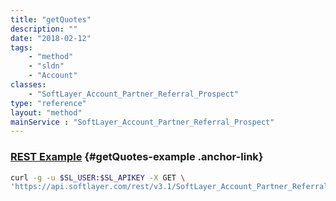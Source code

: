 ```yaml
---
title: "getQuotes"
description: ""
date: "2018-02-12"
tags:
    - "method"
    - "sldn"
    - "Account"
classes:
    - "SoftLayer_Account_Partner_Referral_Prospect"
type: "reference"
layout: "method"
mainService : "SoftLayer_Account_Partner_Referral_Prospect"
---
```


### [REST Example](#getQuotes-example) <a href="/article/rest/"><i class="fas fa-question"></i></a> {#getQuotes-example .anchor-link} 
```bash
curl -g -u $SL_USER:$SL_APIKEY -X GET \
'https://api.softlayer.com/rest/v3.1/SoftLayer_Account_Partner_Referral_Prospect/{SoftLayer_Account_Partner_Referral_ProspectID}/getQuotes'
```
